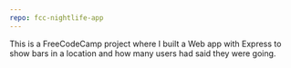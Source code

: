 ```yaml
---
repo: fcc-nightlife-app
---
```

This is a FreeCodeCamp project where I built a Web app with Express to show bars in a location and how many users had said they were going.
